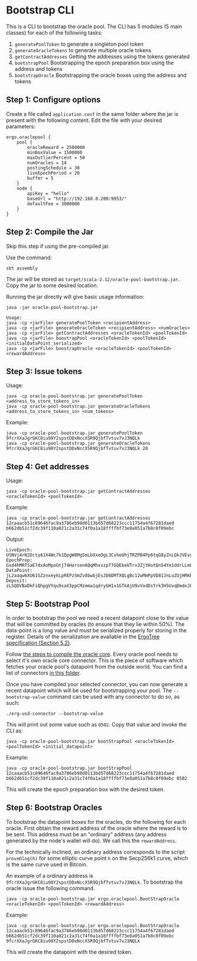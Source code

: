 # Bootstrap CLI
This is a CLI to bootstrap the oracle pool. The CLI has 5 modules (5 main classes) for each of the following tasks:
1. `generatePoolToken` to generate a singleton pool token
2. `generateOracleTokens` to generate multiple oracle tokens
3. `getContractAddresses` Getting the addresses using the tokens generated
4. `bootstrapPool` Bootstrapping the epoch preparation box using the address and tokens
5. `bootstrapOracle` Bootstrapping the oracle boxes using the address and tokens

## Step 1: Configure options

Create a file called `application.conf` in the same folder where the jar is present with the following content.
Edit the file with your desired parameters:

    ergo.oraclepool {
        pool {
            oracleReward = 2500000
            minBoxValue = 1500000
            maxOutlierPercent = 50
            numOracles = 14
            postingSchedule = 30
            liveEpochPeriod = 20
            buffer = 5
        }
        node {
            apiKey = "hello"
            baseUrl = "http://192.168.0.200:9053/"
            defaultFee = 3000000
        }
    }
    
## Step 2: Compile the Jar 

Skip this step if using the pre-compiled jar.

Use the command:
 
    sbt assembly
    
The jar will be stored as `target/scala-2.12/oracle-pool-bootstrap.jar`. 
Copy the jar to some desired location. 

Running the jar directly will give basic usage information:

    java -jar oracle-pool-bootstrap.jar
    
    Usage:
    java -cp <jarFile> generatePoolToken <recipientAddress>
    java -cp <jarFile> generateOracleToken <recipientAddress> <numOracles>
    java -cp <jarFile> getContractAddresses <oracleTokenId> <poolTokenId>
    java -cp <jarFile> boostrapPool <oracleTokenId> <poolTokenId> <initialDataPoint_serialized>
    java -cp <jarFile> boostrapOracle <oracleTokenId> <poolTokenId> <rewardAddress>
    
## Step 3: Issue tokens

Usage:

    java -cp oracle-pool-bootstrap.jar generatePoolToken <address_to_store_tokens_in>
    java -cp oracle-pool-bootstrap.jar generateOracleTokens <address_to_store_tokens_in> <num_tokens>

Example:

    java -cp oracle-pool-bootstrap.jar generatePoolToken 9fcrXXaJgrGKC8iu98Y2spstDDxNccXSR9QjbfTvtuv7vJ3NQLk
    java -cp oracle-pool-bootstrap.jar generateOracleTokens 9fcrXXaJgrGKC8iu98Y2spstDDxNccXSR9QjbfTvtuv7vJ3NQLk 20

## Step 4: Get addresses

Usage:

    java -cp oracle-pool-bootstrap.jar getContractAddresses <oracleTokenId> <poolTokenId>

Example:

    java -cp oracle-pool-bootstrap.jar getContractAddresses 12caaacb51c89646fac9a3786eb98d0113bd57d68223ccc11754a4f67281daed b662db51cf2dc39f110a021c2a31c74f0a1a18ffffbf73e8a051a7b8c0f09ebc

Output:

    LiveEpoch: USNVj4rN2DctyA1X4Wc7k1DpgW8MgSmLbXxeDgL3CvheUhjTRZPB4Pp6tqG8yZnLQkJVEvgHeWQjMwbKcYdKkGwKYN7coUCPXDwVjsniPEu7wuyzVsWrDH4q8CRatjfiVE3U8growjbfNUq6xcg8AQdShGAhduZpYeUULp7bgTHwQe7c1oWaFLKszSaZwKExY8TtrvJJacK4mj5bMFAzYGwrTNvMenpYqaiUfPd5e5i2vx3dT23RXYpJs6GZ4Mgyr2yYo98MKWUhxnfBK4UBSm1MLwH3p3oFii3L2KkUrZpBtP5tckGHVi98Hwew2cMhWNugyVRv328MSXTm8USZx1DpAvRxDd4JgCjnxzfWyFUa1qvWXKDcpig9Q9WMucXn8USd1vjT5n5V4h5kBxqsNFZzRmbTGA7KUmgnTu7kFE5PjkfJZSPNZJNmazG6UmjBZhs6DXnaHTnccFtjC11eWYsMm1pU4d4Y4fsJpd6z
    EpochPrep: Gxd4hMRT5aE7dxAoMpoGtj74HorsenAQqMhxvzpT7GQEbeUTrx3ZjYHotQn54Ye1ddrLLmLsya6ryMvJYPkcdkCvyv6CMBshCDpEebRdfKGxKaNZ3QEYPomT1eqX594zZJhXddD9eGSXndCzSWLVkcxpFx3ubCWo7zCox1hZqWMbSUGmXLJPWRLpGb8DTBTzxEfqSugnJEUwgg7a2hyh61wthK4FCM7y3zk4vNYYrdGWwKAW2Dz5VPoHaMh3zbRtQbwpdfYBdSbbBHn4MexaXe9SHNU9aP5mSzb8cnYGgE22kLgtYeBq3BPmqeJp3usRz3QYuCE8Z727n6fFGHzJw5drVWetG24eqYkzVoN7mF6DtRxsjrXnQF3u3ofzgzKPgR7Hi6Me8Puz2s
    DataPoint: jL2aaqw6XU61SZznxeykLpREPzSmZv8bwbjEsJD6DMfXQLgBc12wMmPpVD81JnLuZUjHRKPysKxKQhcBaqDs7ZAtYwRuYmQojzKK9bHXDUY8N4BiJx8AUG8VEaggD4ztWSeQHrW7EbFxpXgaMKuzuN1Gq4zoYDArstgcrHKwg2uCeGeXiydQXRWEyE8e6noAP13nUBSmNNNVqkM9JGUVAJYo4GGdVFg8FRtFWcNdtbxCKfw4JGVhakCGj4qvd
    Deposit: zLSQDVBaDkFiQhpgVYqu9saX3ppCMzmma1qdryGH1x1GTkAjU9vVodDsYrk3H5UvqDmdxJLoDADg69KXyL9gVGW2NER7GxMotdh46Bzr9P9tJwPdgvNhSdoXYrLTemKadCU46aGy81YneoKB7xjz3a1v4Aar3n71XysQ6HwdKcJt8WFKqbZmRx4JnJTtBUtsdD184oU623BXA93cGrG1fFuFzSALqGztnS9Ai4JP6NcM8LE2wU

## Step 5: Bootstrap Pool

In order to bootstrap the pool we need a recent datapoint close to the value that will be committed by oracles (to ensure that they lie within 50%).
The data-point is a long value and must be serialized properly for storing in the register. 
Details of the serialization are available in the [ErgoTree specification (Section 5.2)](https://ergoplatform.org/docs/ErgoTree.pdf).

Follow [the steps to compile the oracle core](https://github.com/ergoplatform/oracle-core).
Every oracle pool needs to select it's own oracle core connector. This is the piece of software which fetches your oracle pool's datapoint from the outside world. 
You can find a list of connectors [in this folder](../connectors).

Once you have compiled your selected connector, you can now generate a recent datapoint which will be used for bootstrapping your pool. 
The `--bootstrap-value` command can be used with any connector to do so, as such:

    ./erg-usd-connector --bootstrap-value 

This will print out some value such as `0502`. Copy that value and invoke the CLI as:

    java -cp oracle-pool-bootstrap.jar bootStrapPool <oracleTokenId> <poolTokenId> <initial_datapoint>
    
Example:

    java -cp oracle-pool-bootstrap.jar bootStrapPool 12caaacb51c89646fac9a3786eb98d0113bd57d68223ccc11754a4f67281daed b662db51cf2dc39f110a021c2a31c74f0a1a18ffffbf73e8a051a7b8c0f09ebc 0502

This will create the epoch preparation box with the desired token. 
    
## Step 6: Bootstrap Oracles

To bootstrap the datapoint boxes for the oracles, do the following for each oracle. First obtain the reward address of the oracle where the reward is to be sent. 
This address must be an "ordinary" address (any address generated by the node's wallet will do). We call this the `rewardAddress`.    

For the technically inclined, an ordinary address corresponds to the script `proveDlog(h)` for some elliptic curve point `h` on the Secp256k1 curve, which is 
the same curve used in Bitcoin. 

An example of a ordinary address is `9fcrXXaJgrGKC8iu98Y2spstDDxNccXSR9QjbfTvtuv7vJ3NQLk`. To bootstrap the oracle issue the following command.

    java -cp oracle-pool-bootstrap.jar ergo.oraclepool.BootStrapOracle <oracleTokenId> <poolTokenId> <rewardAddress>

Example:

    java -cp oracle-pool-bootstrap.jar ergo.oraclepool.BootStrapOracle 12caaacb51c89646fac9a3786eb98d0113bd57d68223ccc11754a4f67281daed b662db51cf2dc39f110a021c2a31c74f0a1a18ffffbf73e8a051a7b8c0f09ebc 9fcrXXaJgrGKC8iu98Y2spstDDxNccXSR9QjbfTvtuv7vJ3NQLk

This will create the datapoint with the desired token. 
